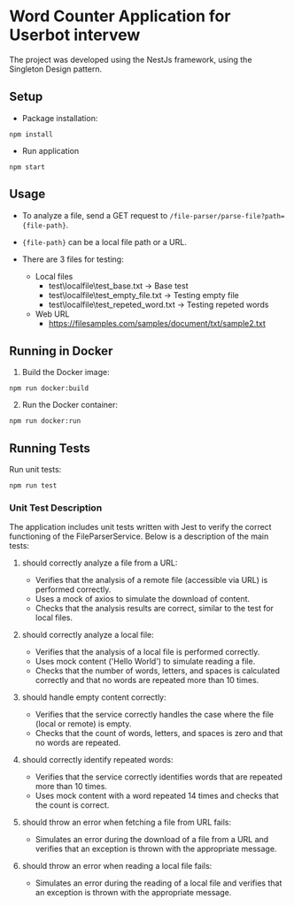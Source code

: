 # Word Counter Application for Userbot intervew

The project was developed using the NestJs framework, using the Singleton Design pattern.
## Setup

- Package installation: 
```console
npm install
```

- Run application
```console
npm start
```

## Usage

- To analyze a file, send a GET request to `/file-parser/parse-file?path={file-path}`.
- `{file-path}` can be a local file path or a URL.

- There are 3 files for testing:
  - Local files
    - test\localfile\test_base.txt -> Base test
    - test\localfile\test_empty_file.txt -> Testing empty file
    - test\localfile\test_repeted_word.txt -> Testing repeted words
  - Web URL
    - https://filesamples.com/samples/document/txt/sample2.txt

## Running in Docker

1. Build the Docker image:
```console
npm run docker:build
```
2. Run the Docker container:
```console
npm run docker:run
```

## Running Tests

Run unit tests:
```console
npm run test
```
### Unit Test Description
The application includes unit tests written with Jest to verify the correct functioning of the FileParserService. Below is a description of the main tests:

1. should correctly analyze a file from a URL:

    - Verifies that the analysis of a remote file (accessible via URL) is performed correctly.
    - Uses a mock of axios to simulate the download of content.
    - Checks that the analysis results are correct, similar to the test for local files.

2. should correctly analyze a local file:

    - Verifies that the analysis of a local file is performed correctly.
    - Uses mock content ('Hello World') to simulate reading a file.
    - Checks that the number of words, letters, and spaces is calculated correctly and that no words are repeated more than 10 times.

3. should handle empty content correctly:

    - Verifies that the service correctly handles the case where the file (local or remote) is empty.
    - Checks that the count of words, letters, and spaces is zero and that no words are repeated.

4. should correctly identify repeated words:
    - Verifies that the service correctly identifies words that are repeated more than 10 times.
    - Uses mock content with a word repeated 14 times and checks that the count is correct.

5. should throw an error when fetching a file from URL fails:
   - Simulates an error during the download of a file from a URL and verifies that an exception is thrown with the appropriate message.

6. should throw an error when reading a local file fails:
    - Simulates an error during the reading of a local file and verifies that an exception is thrown with the appropriate message.
